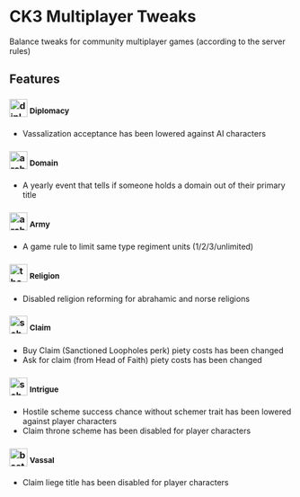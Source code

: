 # CK3 Multiplayer Tweaks

Balance tweaks for community multiplayer games (according to the server rules)

## Features

### <img src="https://ck3.paradoxwikis.com/images/b/b0/Trait_diplomat.png" alt="diplomat" width="32"/> <sup>Diplomacy</sup>

* Vassalization acceptance has been lowered against AI characters

### <img src="https://ck3.paradoxwikis.com/images/6/6c/Trait_architect.png" alt="architect" width="32"/> <sup>Domain</sup>

* A yearly event that tells if someone holds a domain out of their primary title

### <img src="https://ck3.paradoxwikis.com/images/5/5b/Trait_cautious_leader.png" alt="architect" width="32"/> <sup>Army</sup>

* A game rule to limit same type regiment units (1/2/3/unlimited)

### <img src="https://ck3.paradoxwikis.com/images/5/5c/Trait_theologian.png" alt="theologian" width="32"/> <sup>Religion</sup>

* Disabled religion reforming for abrahamic and norse religions

### <img src="https://ck3.paradoxwikis.com/images/d/d5/Trait_scholar.png" alt="scholar" width="32"/> <sup>Claim</sup>

* Buy Claim (Sanctioned Loopholes perk) piety costs has been changed
* Ask for claim (from Head of Faith) piety costs has been changed

### <img src="https://ck3.paradoxwikis.com/images/0/0b/Trait_schemer.png" alt="schemer" width="32"/> <sup>Intrigue</sup>

* Hostile scheme success chance without schemer trait has been lowered against player characters
* Claim throne scheme has been disabled for player characters

### <img src="https://ck3.paradoxwikis.com/images/0/0c/Trait_bastard_founder.png" alt="bastard_founder" width="32"/> <sup>Vassal</sup>

* Claim liege title has been disabled for player characters
